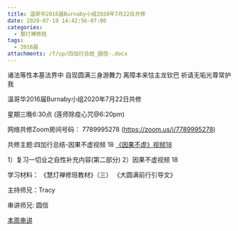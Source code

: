 ```yaml
---
title: 温哥华2016届Burnaby小组2020年7月22日共修
date: 2020-07-19 14:42:56-07:00
categories:
  - 慧灯禅修班
tags:
  - 2016届
attachments: /f/up/四加行总结_圆信-.docx
---
```

诸法等性本基法界中 自现圆满三身游舞力 离障本来怙主龙钦巴 祈请无垢光尊常护我

温哥华2016届Burnaby小组2020年7月22日共修 

星期三晚6:30点 (莲师除疫心咒@6:20pm)

网络共修Zoom房间号码： 7789995278 (<https://zoom.us/j/7789995278>)

共修主题:四加行总结-因果不虚视频 18
[《因果不虚》视频18](https://www.youtube.com/watch?v=2rGXfYh_Svg) 

1）复习一切业之自性补充内容(第二部分)
2）因果不虚视频 18


学习材料：
《慧灯禅修班教材》（三）
《大圆满前行引导文》



主持师兄：Tracy

串讲师兄: 圆信

[本周串讲](https://s3.ca-central-1.wasabisys.com/hddata/f.huidengchanxiu.net/hdv/f/up/四加行总结_圆信-.docx)